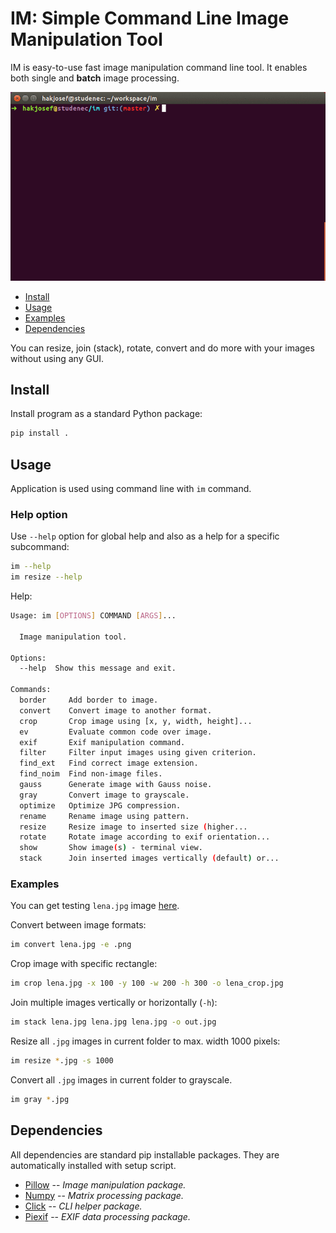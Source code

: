 # IM: Simple Command Line Image Manipulation Tool
IM is easy-to-use fast image manipulation command line tool. It enables both single and __batch__ image processing.

![](im.gif)

* [Install](#install)
* [Usage](#usage)
* [Examples](#examples)
* [Dependencies](#deps)

You can resize, join (stack), rotate, convert and do more with your images without using any GUI.

## <a name="install"></a>Install
Install program as a standard Python package:

~~~bash
pip install .
~~~

## <a name="usage"></a>Usage
Application is used using command line with `im` command.

### Help option
Use `--help` option for global help and also as a help for a specific subcommand:

~~~bash
im --help
im resize --help
~~~

Help:

~~~bash
Usage: im [OPTIONS] COMMAND [ARGS]...

  Image manipulation tool.

Options:
  --help  Show this message and exit.

Commands:
  border     Add border to image.
  convert    Convert image to another format.
  crop       Crop image using [x, y, width, height]...
  ev         Evaluate common code over image.
  exif       Exif manipulation command.
  filter     Filter input images using given criterion.
  find_ext   Find correct image extension.
  find_noim  Find non-image files.
  gauss      Generate image with Gauss noise.
  gray       Convert image to grayscale.
  optimize   Optimize JPG compression.
  rename     Rename image using pattern.
  resize     Resize image to inserted size (higher...
  rotate     Rotate image according to exif orientation...
  show       Show image(s) - terminal view.
  stack      Join inserted images vertically (default) or...
~~~

### <a name="examples"></a>Examples
You can get testing `lena.jpg` image [here](https://raw.githubusercontent.com/opencv/opencv/master/samples/data/lena.jpg).

Convert between image formats:

~~~bash
im convert lena.jpg -e .png
~~~

Crop image with specific rectangle:

~~~bash
im crop lena.jpg -x 100 -y 100 -w 200 -h 300 -o lena_crop.jpg
~~~

Join multiple images vertically or horizontally (`-h`):

~~~bash
im stack lena.jpg lena.jpg lena.jpg -o out.jpg
~~~

Resize all `.jpg` images in current folder to max. width 1000 pixels:

~~~bash
im resize *.jpg -s 1000
~~~

Convert all `.jpg` images in current folder to grayscale.

~~~bash
im gray *.jpg
~~~

## <a name="deps"></a>Dependencies
All dependencies are standard pip installable packages. They are automatically installed with setup script.

* [Pillow](https://python-pillow.org/) -- _Image manipulation package._
* [Numpy](http://www.numpy.org/) -- _Matrix processing package._
* [Click](http://click.pocoo.org/5/) -- _CLI helper package._
* [Piexif](http://piexif.readthedocs.io/en/latest/) -- _EXIF data processing package._
